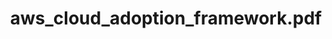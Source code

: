 ---
title: "aws_cloud_adoption_framework.pdf"
categories:
  - AWS CSA Pro Study
tags:
  - link
  - Post Formats
link: https://d1.awsstatic.com/whitepapers/aws_cloud_adoption_framework.pdf
---
